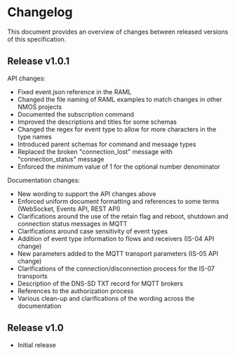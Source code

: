 # Changelog
This document provides an overview of changes between released versions of this specification.

## Release v1.0.1

API changes:

* Fixed event.json reference in the RAML
* Changed the file naming of RAML examples to match changes in other NMOS projects
* Documented the subscription command
* Improved the descriptions and titles for some schemas
* Changed the regex for event type to allow for more characters in the type names
* Introduced parent schemas for command and message types
* Replaced the broken "connection_lost" message with "connection_status" message
* Enforced the minimum value of 1 for the optional number denominator

Documentation changes:

* New wording to support the API changes above
* Enforced uniform document formatting and references to some terms (WebSocket, Events API, REST API)
* Clarifications around the use of the retain flag and reboot, shutdown and connection status messages in MQTT
* Clarifications around case sensitivity of event types
* Addition of event type information to flows and receivers (IS-04 API change)
* New parameters added to the MQTT transport parameters (IS-05 API change)
* Clarifications of the connection/disconnection process for the IS-07 transports
* Description of the DNS-SD TXT record for MQTT brokers
* References to the authorization process
* Various clean-up and clarifications of the wording across the documentation

## Release v1.0
*   Initial release
